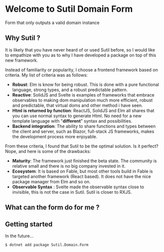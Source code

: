 # Welcome to Sutil Domain Form
Form that only outputs a valid domain instance

## Why Sutil ? 
It is likely that you have never heard of or used Sutil before, so I would like to empathize with you as to why I have developed a package on top of this new framework.

Instead of familiarity or popularity, I choose a frontend framework based on criteria.
My list of criteria was as follows: 

* __Robust__: Elm is know for being robust. This is done with a pure functional language, strong types, and a robust predictable pattern.
* __Reactive__: SolidJS and Svelte is examples of frameworks that embrace observables to making dom manipulation much more efficient, robust and predictable, that virtual doms and other method i have seen.
* __Html is returned by function__: ReactJS, SolidJS and Elm all shares that you can use normal syntax to generate Html. No need for a new template language with "__different__" syntax and possibilities.
* __Backend integration__: The ability to share functions and types between the client and server, such as Blazor, full-stack JS frameworks, makes the development process more enjoyable.

From these criteria, I found that Sutil to be the optimal solution. Is it perfect? Nope, and here is some of the drawbacks: 

* __Maturity__: The framework just finished the beta state. The community is relative small and there is no big company invested in it.
* __Ecosystem__: It is based on Fable, but most other tools build in Fable is targeted another framework (React based). It does not have the nice package manager from Elm and so on. 
* __Observable Syntax__ : Svelte made the observable syntax close to invisible, this is not the case in Sutil. Sutil is closer to RXJS.

## What can the form do for me ?

## Getting started
In the future...
```shell
$ dotnet add package Sutil.Domain.Form
```
